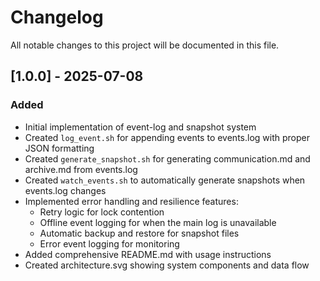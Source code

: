 # Changelog

All notable changes to this project will be documented in this file.

## [1.0.0] - 2025-07-08

### Added
- Initial implementation of event-log and snapshot system
- Created `log_event.sh` for appending events to events.log with proper JSON formatting
- Created `generate_snapshot.sh` for generating communication.md and archive.md from events.log
- Created `watch_events.sh` to automatically generate snapshots when events.log changes
- Implemented error handling and resilience features:
  - Retry logic for lock contention
  - Offline event logging for when the main log is unavailable
  - Automatic backup and restore for snapshot files
  - Error event logging for monitoring
- Added comprehensive README.md with usage instructions
- Created architecture.svg showing system components and data flow
